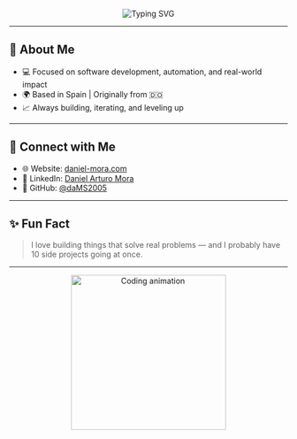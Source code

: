 <!-- Animated Header -->
<p align="center">
  <img src="https://readme-typing-svg.demolab.com/?lines=Hey+I'm+Daniel+Mora;Software+Engineering+Student;Tech+%E2%9A%A1+Business+%F0%9F%92%B8+Innovation&center=true&width=440&height=45&font=Fira+Code&pause=1000&color=00C2CB" alt="Typing SVG" />
</p>

---

## 🧠 About Me

- 💻 Focused on software development, automation, and real-world impact  
- 🌍 Based in Spain | Originally from 🇩🇴  
- 📈 Always building, iterating, and leveling up  

---

## 🔗 Connect with Me

- 🌐 Website: [daniel-mora.com](https://daniel-mora.com)  
- 💼 LinkedIn: [Daniel Arturo Mora](https://www.linkedin.com/in/daniel-arturo-mora-00747524b/)  
- 🐙 GitHub: [@daMS2005](https://github.com/daMS2005)  

---


## ✨ Fun Fact

> I love building things that solve real problems — and I probably have 10 side projects going at once.

---

<p align="center">
  <img src="https://media.giphy.com/media/qgQUggAC3Pfv687qPC/giphy.gif" width="280" alt="Coding animation">
</p>
